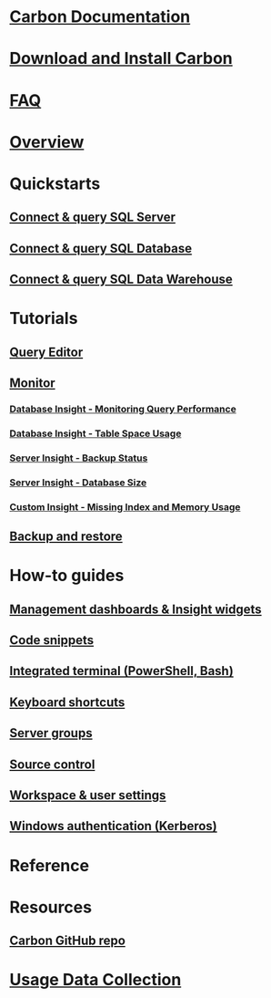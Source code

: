 # [Carbon Documentation](index.md)
# [Download and Install Carbon](download.md)
# [FAQ](faq.md)
# [Overview](overview.md)
# Quickstarts
## [Connect & query SQL Server](get-started-sql-server.md)
## [Connect & query SQL Database](get-started-sql-database.md)
## [Connect & query SQL Data Warehouse](get-started-sql-dw.md)
# Tutorials
## [Query Editor](tutorial-modern-code-flow-sql-server.md) 
## [Monitor](tutorial-monitoring-sql-server.md)
### [Database Insight - Monitoring Query Performance](tutorial-qds-sql-server.md)
### [Database Insight - Table Space Usage](tutorial-table-space-sql-server.md)
### [Server Insight - Backup Status](tutorial-backup-status-sql-server.md)
### [Server Insight - Database Size](tutorial-db-size-sql-server.md)
### [Custom Insight - Missing Index and Memory Usage](tutorial-build-custom-insight-sql-server.md) 
## [Backup and restore](tutorial-backup-restore-sql-server.md)
# How-to guides
## [Management dashboards & Insight widgets](insight-widgets.md)
## [Code snippets](code-snippets.md)
## [Integrated terminal (PowerShell, Bash)](integrated-terminal.md)
## [Keyboard shortcuts](keyboard-shortcuts.md)
## [Server groups](server-groups.md)
## [Source control](source-control.md)
## [Workspace & user settings](settings.md)
## [Windows authentication (Kerberos)](enable-kerberos.md)
# Reference
# Resources
## [Carbon GitHub repo](https://www.github.com/Microsoft/Carbon)
# [Usage Data Collection](usage-data-collection.md)